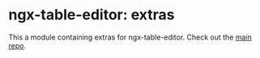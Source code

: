 # ngx-table-editor: extras

This a module containing extras for ngx-table-editor. Check out the [main repo](https://github.com/maurei/ngx-table-editor).

